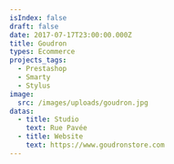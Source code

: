 ```yaml
---
isIndex: false
draft: false
date: 2017-07-17T23:00:00.000Z
title: Goudron
types: Ecommerce
projects_tags:
  - Prestashop
  - Smarty
  - Stylus
image:
  src: /images/uploads/goudron.jpg
datas:
  - title: Studio
    text: Rue Pavée
  - title: Website
    text: https://www.goudronstore.com
---
```

